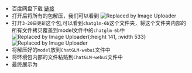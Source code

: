 - 百度网盘下载 [链接](https://pan.baidu.com/s/1XSjBZ6U3OiVZULEjvJbd2g?pwd=tvmc)
- 打开后将所有的包解压，我们可以看到
  ![Replaced by Image Uploader](https://s2.loli.net/2023/04/14/CLvU65PjMbStNmx.png)
- 打开`3-20日更新`这个包,可以看到`chatglm-6b`这个文件夹，将这个文件夹内部的所有文件拷贝覆盖到model文件中的`chatglm-6b`中
  ![Replaced by Image Uploader](https://s2.loli.net/2023/04/14/Sk6b3cH5lpL82Fn.png){:height 141, :width 533}
  ![Replaced by Image Uploader](https://s2.loli.net/2023/04/14/vPjEHn5cra9b1W2.png)
- 将解压好的`model`放到`ChatGLM-webui`文件中
- 将环境包内部的文件粘贴到`ChatGLM-webui`文件中
- 最终展示为